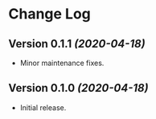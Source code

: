 Change Log
==========

Version 0.1.1 *(2020-04-18)*
----------------------------

* Minor maintenance fixes. 

Version 0.1.0 *(2020-04-18)*
----------------------------

* Initial release.

